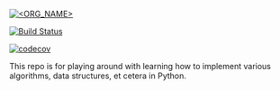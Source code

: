 [![<ORG_NAME>](https://circleci.com/gh/justmytwospence/python-testing.svg?style=shield)](<LINK>)

[![Build Status](https://app.travis-ci.com/justmytwospence/python-testing.svg?branch=main)](https://app.travis-ci.com/justmytwospence/python-testing)

[![codecov](https://codecov.io/gh/justmytwospence/python-testing/branch/main/graph/badge.svg?token=1BB06V4G2L)](https://codecov.io/gh/justmytwospence/python-testing)

This repo is for playing around with learning how to implement various
algorithms, data structures, et cetera in Python.